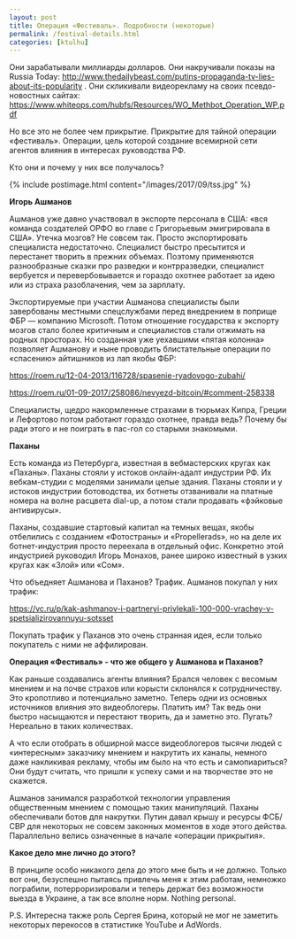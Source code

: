 ```yaml
---
layout: post
title: Операция «Фестиваль». Подробности (некоторые)
permalink: /festival-details.html
categories: [ktulhu]
---
```


Они зарабатывали миллиарды долларов. Они накручивали показы на Russia Today: http://www.thedailybeast.com/putins-propaganda-tv-lies-about-its-popularity . Они скликивали видеорекламу на своих псевдо-новостных сайтах: https://www.whiteops.com/hubfs/Resources/WO_Methbot_Operation_WP.pdf

Но все это не более чем прикрытие. Прикрытие для тайной операции «фестиваль». Операции, цель которой создание всемирной сети агентов влияния в интересах руководства РФ.

Кто они и почему у них все получалось?

{% include postimage.html content="/images/2017/09/tss.jpg" %}

**Игорь Ашманов**

Ашманов уже давно участвовал в экспорте персонала в США: «вся команда создателей ОРФО во главе с Григорьевым эмигрировала в США». Утечка мозгов? Не совсем так. Просто экспортировать специалиста недостаточно. Специалист быстро пресытится и перестанет творить в прежних объемах. Поэтому применяются разнообразные сказки про разведки и контрразведки, специалист вербуется и перевербовывается и гораздо охотнее работает за идею или из страха разоблачения, чем за зарплату.

Экспортируемые при участии Ашманова специалисты были завербованы местными спецслужбами перед внедрением в поприще ФБР — компанию Microsoft. Потом отношение государства к экспорту мозгов стало более критичным и специалистов стали отжимать на родных просторах. Но созданная уже уехавшими «пятая колонна» позволяет Ашманову и ныне проводить блистательные операции по «спасению» айтишников из лап якобы ФБР:

https://roem.ru/12-04-2013/116728/spasenie-ryadovogo-zubahi/

https://roem.ru/01-09-2017/258086/nevyezd-bitcoin/#comment-258338

Специалисты, щедро накормленные страхами в тюрьмах Кипра, Греции и Лефортово потом работают гораздо охотнее, правда ведь? Почему бы ради этого и не поиграть в пас-гол со старыми знакомыми.

**Паханы**

Есть команда из Петербурга, известная в вебмастерских кругах как «Паханы». Паханы стояли у истоков онлайн-адалт индустрии РФ. Их вебкам-студии с моделями занимали целые здания. Паханы стояли и у истоков индустрии ботоводства, их ботнеты отзванивали на платные номера на волне расцвета dial-up, а потом стали продавать «фэйковые антивирусы». 

Паханы, создавшие стартовый капитал на темных вещах, якобы отбелились с созданием «Фотостраны» и «Propellerads», но на деле их ботнет-индустрия просто переехала в отдельный офис. Конкретно этой индустрией руководил Игорь Монахов, ранее широко известный в узких кругах как «Злой» или «Сом».

Что объедняет Ашманова и Паханов? Трафик. Ашманов покупал у них трафик:

https://vc.ru/p/kak-ashmanov-i-partneryi-privlekali-100-000-vrachey-v-spetsializirovannuyu-sotsset

Покупать трафик у Паханов это очень странная идея, если только покупатель с ними не аффилирован.

**Операция «Фестиваль» - что же общего у Ашманова и Паханов?**

Как раньше создавались агенты влияния? Брался человек с весомым мнением и на почве страхов или корысти склонялся к сотрудничеству. Это кропотливо и потенциально заметно. Теперь одни из основных источников влияния это видеоблогеры. Платить им? Так ведь они быстро насыщаются и перестают творить, да и заметно это. Пугать? Нереально в таких количествах.

А что если отобрать в обширной массе видеоблогеров тысячи людей с «интересным» заказчику мнением и накрутить их каналы, немного даже накликивая рекламу, чтобы им было на что есть и самопиариться? Они будут считать, что пришли к успеху сами и на творчестве это не скажется.

Ашманов занимался разработкой технологии управления общественным мнением с помощью таких манипуляций. Паханы обеспечивали ботов для накрутки. Путин давал крышу и ресурсы ФСБ/СВР для некоторых не совсем законных моментов в ходе этого действа. Параллельно велись означенные в начале «операции прикрытия».

**Какое дело мне лично до этого?**

В принципе особо никакого дела до этого мне быть и не должно. Только вот они, безуспешно пытаясь привлечь меня к этим работам, немножко пограбили, потерроризировали и теперь держат без возможности выезда в Украине, а так все вполне норм. Nothing personal.

P.S. Интересна также роль Сергея Брина, который не мог не заметить некоторых перекосов в статистике YouTube и AdWords.
